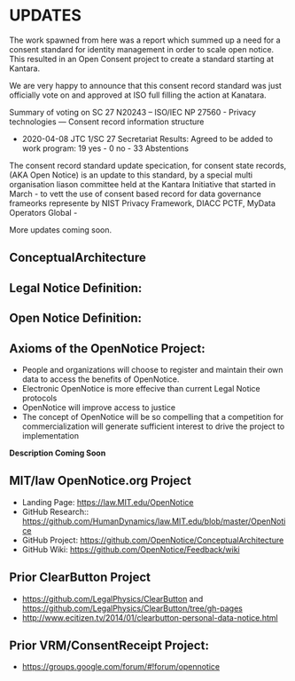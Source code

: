 
# UPDATES

The work spawned from here was a report which summed up a need for a consent standard for identity management in order to scale open notice. This resulted in an Open Consent project to create a standard starting at Kantara.   

We are very happy to announce that this consent record standard was just officially vote on and approved at ISO full  filling the action at Kanatara.  

Summary of voting on SC 27 N20243 – ISO/IEC NP 27560 - Privacy technologies — Consent record
information structure 
- 2020-04-08 JTC 1/SC 27 Secretariat
Results:
Agreed to be added to work program: 19 yes - 0 no - 33 Abstentions 

The consent record standard update specication, for consent state records, (AKA Open Notice)  is an update to this standard, by a special multi organisation liason committee held at the Kantara Initiative that started in March - to vett the use of consent based record for data governance frameorks represente by NIST Privacy Framework, DIACC PCTF, MyData Operators Global - 

More updates coming soon. 


## ConceptualArchitecture

## Legal Notice Definition:


## Open Notice Definition:



## Axioms of the OpenNotice Project:
* People and organizations will choose to register and maintain their own data to access the benefits of OpenNotice.  
* Electronic OpenNotice is more effecive than current Legal Notice protocols
* OpenNotice will improve access to justice 
* The concept of OpenNotice will be so compelling that a competition for commercialization will generate sufficient interest to drive the project to implementation





**Description Coming Soon**
## MIT/law OpenNotice.org Project
* Landing Page: https://law.MIT.edu/OpenNotice 
* GitHub Research:: https://github.com/HumanDynamics/law.MIT.edu/blob/master/OpenNotice 
* GitHub Project: https://github.com/OpenNotice/ConceptualArchitecture 
* GitHub Wiki: https://github.com/OpenNotice/Feedback/wiki

## Prior ClearButton Project
* https://github.com/LegalPhysics/ClearButton and https://github.com/LegalPhysics/ClearButton/tree/gh-pages 
* http://www.ecitizen.tv/2014/01/clearbutton-personal-data-notice.html 

## Prior VRM/ConsentReceipt Project: 
* https://groups.google.com/forum/#!forum/opennotice

